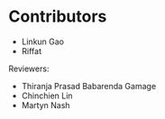 # Contributors

- Linkun Gao
- Riffat

Reviewers:

- Thiranja Prasad Babarenda Gamage
- Chinchien Lin
- Martyn Nash
